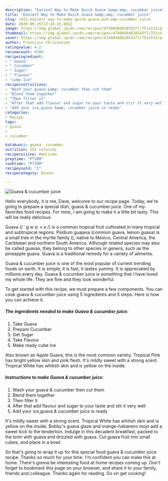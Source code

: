 ```yaml
---
description: "Easiest Way to Make Quick Guava &amp;amp; cucumber juice"
title: "Easiest Way to Make Quick Guava &amp;amp; cucumber juice"
slug: 1421-easiest-way-to-make-quick-guava-and-amp-cucumber-juice
date: 2020-09-15T22:43:23.801Z
image: https://img-global.cpcdn.com/recipes/d749049d620543f7/751x532cq70/guava-cucumber-juice-recipe-main-photo.jpg
thumbnail: https://img-global.cpcdn.com/recipes/d749049d620543f7/751x532cq70/guava-cucumber-juice-recipe-main-photo.jpg
cover: https://img-global.cpcdn.com/recipes/d749049d620543f7/751x532cq70/guava-cucumber-juice-recipe-main-photo.jpg
author: Francisco Christensen
ratingvalue: 4.2
reviewcount: 6389
recipeingredient:
- " Guava"
- " Cucumber"
- " Sugar"
- " Flavour"
- "cube Ice"
recipeinstructions:
- "Wash your guava &amp; cucumber then cut them"
- "Blend them together"
- "Then filter it"
- "After that add flavour and sugar to your taste and stir it very well"
- "Add your ice,guava &amp; cucumber juice is ready"
categories:
- Recipe
tags:
- guava
- 
- cucumber

katakunci: guava  cucumber 
nutrition: 151 calories
recipecuisine: American
preptime: "PT10M"
cooktime: "PT38M"
recipeyield: "1"
recipecategory: Dinner

---
```



![Guava &amp; cucumber juice](https://img-global.cpcdn.com/recipes/d749049d620543f7/751x532cq70/guava-cucumber-juice-recipe-main-photo.jpg)

Hello everybody, it is me, Dave, welcome to our recipe page. Today, we're going to prepare a special dish, guava &amp; cucumber juice. One of my favorites food recipes. For mine, I am going to make it a little bit tasty. This will be really delicious.

Guava (/ ˈ ɡ w ɑː v ə /) is a common tropical fruit cultivated in many tropical and subtropical regions. Psidium guajava (common guava, lemon guava) is a small tree in the myrtle family (), native to Mexico, Central America, the Caribbean and northern South America. Although related species may also be called guavas, they belong to other species or genera, such as the pineapple guava. Guava is a traditional remedy for a variety of ailments.

Guava &amp; cucumber juice is one of the most popular of current trending foods on earth. It is simple, it is fast, it tastes yummy. It is appreciated by millions every day. Guava &amp; cucumber juice is something that I have loved my whole life. They are fine and they look wonderful.


To get started with this recipe, we must prepare a few components. You can cook guava &amp; cucumber juice using 5 ingredients and 5 steps. Here is how you can achieve it.

<!--inarticleads1-->

##### The ingredients needed to make Guava &amp; cucumber juice:

1. Take  Guava
1. Prepare  Cucumber
1. Get  Sugar
1. Take  Flavour
1. Make ready cube Ice


Also known as Apple Guava, this is the most common variety. Tropical Pink has bright yellow skin and pink flesh. It&#39;s mildly sweet with a strong scent. Tropical White has whitish skin and is yellow on the inside. 

<!--inarticleads2-->

##### Instructions to make Guava &amp; cucumber juice:

1. Wash your guava &amp; cucumber then cut them
1. Blend them together
1. Then filter it
1. After that add flavour and sugar to your taste and stir it very well
1. Add your ice,guava &amp; cucumber juice is ready


It&#39;s mildly sweet with a strong scent. Tropical White has whitish skin and is yellow on the inside. Bobby&#39;s guava glaze and orange-habanero mojo add a sweet kick to the tenderloin. Indulge in this decadent breakfast, packed to the brim with guava and drizzled with guava. Cut guava fruit into small cubes, and place in a bowl. 

So that's going to wrap it up for this special food guava &amp; cucumber juice recipe. Thanks so much for your time. I'm confident you can make this at home. There's gonna be interesting food at home recipes coming up. Don't forget to bookmark this page on your browser, and share it to your family, friends and colleague. Thanks again for reading. Go on get cooking!
